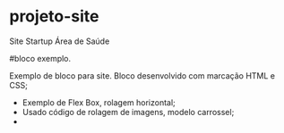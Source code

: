 # projeto-site
 Site Startup Área de Saúde

 #bloco exemplo.

 Exemplo de bloco para site.
 Bloco desenvolvido com marcação HTML e CSS;
 - Exemplo de Flex Box, rolagem horizontal;
 - Usado código de rolagem de imagens, modelo carrossel;
 - 
